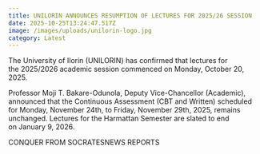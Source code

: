 ```yaml
---
title: UNILORIN ANNOUNCES RESUMPTION OF LECTURES FOR 2025/26 SESSION
date: 2025-10-25T13:24:47.517Z
image: /images/uploads/unilorin-logo.jpg
category: Latest
---
```

The University of Ilorin (UNILORIN) has confirmed that lectures for the 2025/2026 academic session commenced on Monday, October 20, 2025.

Professor Moji T. Bakare-Odunola, Deputy Vice-Chancellor (Academic), announced that the Continuous Assessment (CBT and Written) scheduled for Monday, November 24th, to Friday, November 29th, 2025, remains unchanged. Lectures for the Harmattan Semester are slated to end on January 9, 2026.

C﻿ONQUER FROM SOCRATESNEWS REPORTS